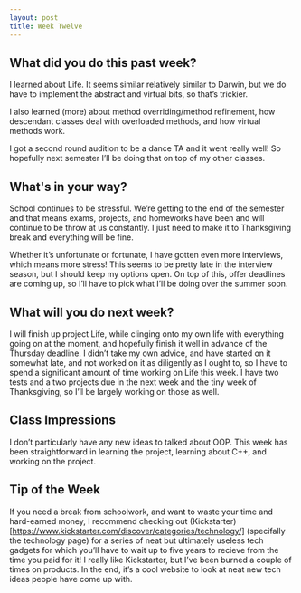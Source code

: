 ```yaml
---
layout: post
title: Week Twelve
---
```


## What did you do this past week?
I learned about Life. It seems similar relatively similar to Darwin, but we do have to implement the abstract and virtual bits, so that’s trickier.

I also learned (more) about method overriding/method refinement, how descendant classes deal with overloaded methods, and how virtual methods work.

I got a second round audition to be a dance TA and it went really well! So hopefully next semester I’ll be doing that on top of my other classes.

## What's in your way?
School continues to be stressful. We’re getting to the end of the semester and that means exams, projects, and homeworks have been and will continue to be throw at us constantly. I just need to make it to Thanksgiving break and everything will be fine. 

Whether it’s unfortunate or fortunate, I have gotten even more interviews, which means more stress! This seems to be pretty late in the interview season, but I should keep my options open. On top of this, offer deadlines are coming up, so I’ll have to pick what I’ll be doing over the summer soon.


## What will you do next week?
I will finish up project Life, while clinging onto my own life with everything going on at the moment, and hopefully finish it well in advance of the Thursday deadline. I didn’t take my own advice, and have started on it somewhat late, and not worked on it as diligently as I ought to, so I have to spend a significant amount of time working on Life this week.
I have two tests and a two projects due in the next week and the tiny week of Thanksgiving, so I’ll be largely working on those as well.


## Class Impressions
I don’t particularly have any new ideas to talked about OOP. This week has been straightforward in learning the project, learning about C++, and working on the project.


## Tip of the Week
If you need a break from schoolwork, and want to waste your time and hard-earned money, I recommend checking out (Kickstarter)[https://www.kickstarter.com/discover/categories/technology/] (specifally the technology page) for a series of neat but ultimately useless tech gadgets for which you’ll have to wait up to five years to recieve from the time you paid for it! I really like Kickstarter, but I’ve been burned a couple of times on products. In the end, it’s a cool website to look at neat new tech ideas people have come up with.


